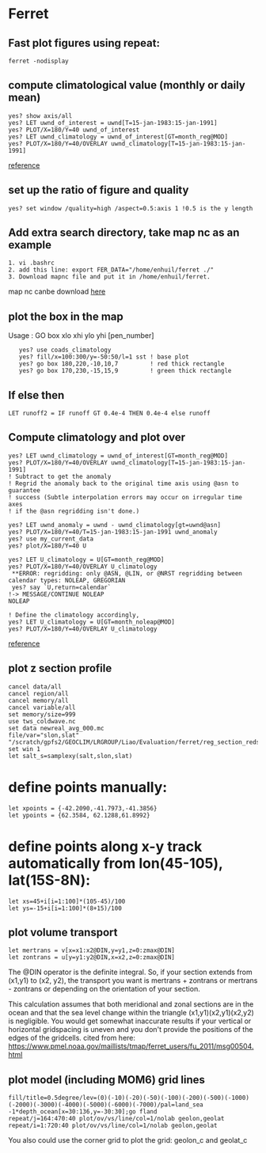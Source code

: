 # Ferret
## Fast plot figures using repeat: 
```
ferret -nodisplay
```

## compute climatological value (monthly or daily mean)
```
yes? show axis/all
yes? LET uwnd_of_interest = uwnd[T=15-jan-1983:15-jan-1991]
yes? PLOT/X=180/Y=40 uwnd_of_interest
yes? LET uwnd_climatology = uwnd_of_interest[GT=month_reg@MOD]
yes? PLOT/X=180/Y=40/OVERLAY uwnd_climatology[T=15-jan-1983:15-jan-1991]
```
[reference](https://ferret.pmel.noaa.gov/Ferret/faq/how-do-i-calculate-climatologies-and-climatological-anomalies)

## set up the ratio of figure and quality
```
yes? set window /quality=high /aspect=0.5:axis 1 !0.5 is the y length
```

## Add extra search directory, take map nc as an example
```
1. vi .bashrc
2. add this line: export FER_DATA="/home/enhuil/ferret ./"
3. Download mapnc file and put it in /home/enhuil/ferret. 
```
map nc canbe download [here](http://ferret.pmel.noaa.gov/static/Demos/land_detail/geo_borders_intermed.nc)

## plot the box in the map
Usage : GO box xlo xhi ylo yhi [pen_number]
```
   yes? use coads_climatology
   yes? fill/x=100:300/y=-50:50/l=1 sst ! base plot
   yes? go box 180,220,-10,10,7         ! red thick rectangle
   yes? go box 170,230,-15,15,9         ! green thick rectangle
```
## If else then
```
LET runoff2 = IF runoff GT 0.4e-4 THEN 0.4e-4 else runoff
```
## Compute climatology and plot over
```
yes? LET uwnd_climatology = uwnd_of_interest[GT=month_reg@MOD]
yes? PLOT/X=180/Y=40/OVERLAY uwnd_climatology[T=15-jan-1983:15-jan-1991]
! Subtract to get the anomaly
! Regrid the anomaly back to the original time axis using @asn to guarantee
! success (Subtle interpolation errors may occur on irregular time axes 
! if the @asn regridding isn't done.)

yes? LET uwnd_anomaly = uwnd - uwnd_climatology[gt=uwnd@asn]
yes? PLOT/X=180/Y=40/T=15-jan-1983:15-jan-1991 uwnd_anomaly
yes? use my_current_data
yes? plot/X=180/Y=40 U

yes? LET U_climatology = U[GT=month_reg@MOD]
yes? PLOT/X=180/Y=40/OVERLAY U_climatology
 **ERROR: regridding: only @ASN, @LIN, or @NRST regridding between calendar types: NOLEAP, GREGORIAN
 yes? say `U,return=calendar` 
!-> MESSAGE/CONTINUE NOLEAP
NOLEAP

! Define the climatology accordingly,
yes? LET U_climatology = U[GT=month_noleap@MOD]
yes? PLOT/X=180/Y=40/OVERLAY U_climatology
```
[reference](https://ferret.pmel.noaa.gov/Ferret/faq/how-do-i-calculate-climatologies-and-climatological-anomalies)

## plot z section profile
```
cancel data/all
cancel region/all
cancel memory/all
cancel variable/all
set memory/size=999
use tws_coldwave.nc
set data newreal_avg_000.mc
file/var="slon,slat"  "/scratch/gpfs2/GEOCLIM/LRGROUP/Liao/Evaluation/ferret/reg_section_redsea.txt"
set win 1
let salt_s=samplexy(salt,slon,slat)
```
# define points manually:
```
let xpoints = {-42.2090,-41.7973,-41.3856}
let ypoints = {62.3584, 62.1288,61.8992}
```
# define points along x-y track automatically from lon(45-105), lat(15S-8N):
```
let xs=45+i[i=1:100]*(105-45)/100
let ys=-15+i[i=1:100]*(8+15)/100
```

## plot volume transport
```
let mertrans = v[x=x1:x2@DIN,y=y1,z=0:zmax@DIN]
let zontrans = u[y=y1:y2@DIN,x=x2,z=0:zmax@DIN]
```

The @DIN operator is the definite integral.  So, if your section extends from (x1,y1) to (x2, y2), the transport you want is
mertrans + zontrans or mertrans - zontrans or depending on the orientation of your section.

This calculation assumes that both meridional and zonal sections are in the ocean and that the sea level change within the triangle (x1,y1)(x2,y1)(x2,y2) is negligible. You would get somewhat inaccurate results if your vertical or horizontal gridspacing is uneven and you don't provide the positions of the edges of the gridcells. cited from here: https://www.pmel.noaa.gov/maillists/tmap/ferret_users/fu_2011/msg00504.html

## plot model (including MOM6) grid lines
```
fill/title=0.5degree/lev=(0)(-10)(-20)(-50)(-100)(-200)(-500)(-1000)(-2000)(-3000)(-4000)(-5000)(-6000)(-7000)/pal=land_sea -1*depth_ocean[x=30:136,y=-30:30];go fland
repeat/j=164:470:40 plot/ov/vs/line/col=1/nolab geolon,geolat
repeat/i=1:720:40 plot/ov/vs/line/col=1/nolab geolon,geolat
```
You also could use the corner grid to plot the grid: geolon_c and geolat_c

